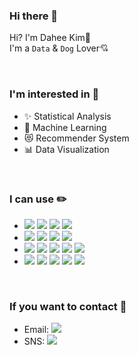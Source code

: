 ### **Hi there 👋** 

Hi? I'm Dahee Kim🤗 <br>
I'm a `Data` & `Dog` Lover💘

<br>

### **I'm interested in 👀**
* ✨ Statistical Analysis
* 🤖 Machine Learning
* 😻 Recommender System
* 📊 Data Visualization

<br>

### **I can use ✏️** 
* <img src="https://img.shields.io/badge/Python-3776AB?style=flat-square&logo=Python&logoColor=white"/> <img src="https://img.shields.io/badge/Spyder-FF0000?style=flat-square&logo=Spyder IDE&logoColor=white"/> <img src="https://img.shields.io/badge/Colab-F9AB00?style=flat-square&logo=Google Colab&logoColor=white"/> <img src="https://img.shields.io/badge/Jupyter-F37626?style=flat-square&logo=Jupyter&logoColor=white"/> 
* <img src="https://img.shields.io/badge/sklearn-F7931E?style=flat-square&logo=scikit-learn&logoColor=white"/> <img src="https://img.shields.io/badge/Tensorflow-FF6F00?style=flat-square&logo=Tensorflow&logoColor=white"/> <img src="https://img.shields.io/badge/Keras-D00000?style=flat-square&logo=Keras&logoColor=white"/> <img src="https://img.shields.io/badge/PyTorch-EE4C2C?style=flat-square&logo=PyTorch&logoColor=white"/>
* <img src="https://img.shields.io/badge/MySQL-4479A1?style=flat-square&logo=MySQL&logoColor=white"/> <img src="https://img.shields.io/badge/postgresql-4169E1?style=flat-square&logo=PostgreSQL&logoColor=white"/> <img src="https://img.shields.io/badge/R-276DC3?style=flat-square&logo=R&logoColor=white"/> <img src="https://img.shields.io/badge/RStudio-75AADB?style=flat-square&logo=RStudio&logoColor=white"/> <img src="https://img.shields.io/badge/QGIS-589632?style=flat-square&logo=Qgis&logoColor=white"/> 
* <img src="https://img.shields.io/badge/Tableau-E97627?style=flat-square&logo=Tableau&logoColor=white"/> <img src="https://img.shields.io/badge/Figma-F24E1E?style=flat-square&logo=Figma&logoColor=white"/> <img src="https://img.shields.io/badge/GitHub-181717?style=flat-square&logo=GitHub&logoColor=white"/> <img src="https://img.shields.io/badge/Notion-000000?style=flat-square&logo=Notion&logoColor=white"/> <img src="https://img.shields.io/badge/Slack-4A154B?style=flat-square&logo=Slack&logoColor=white"/>

<br>

### **If you want to contact 💌**
* Email: <a href="mailto:coffeepizza41@gmail.com"><img src="https://img.shields.io/badge/email-EA4335?style=flat-square&logo=GMail&logoColor=white"/></a>
* SNS:  <a href="https://www.instagram.com/diediekim/"><img src="https://img.shields.io/badge/Instagram-E4405F?style=flat-square&logo=Instagram&logoColor=white"/></a>
